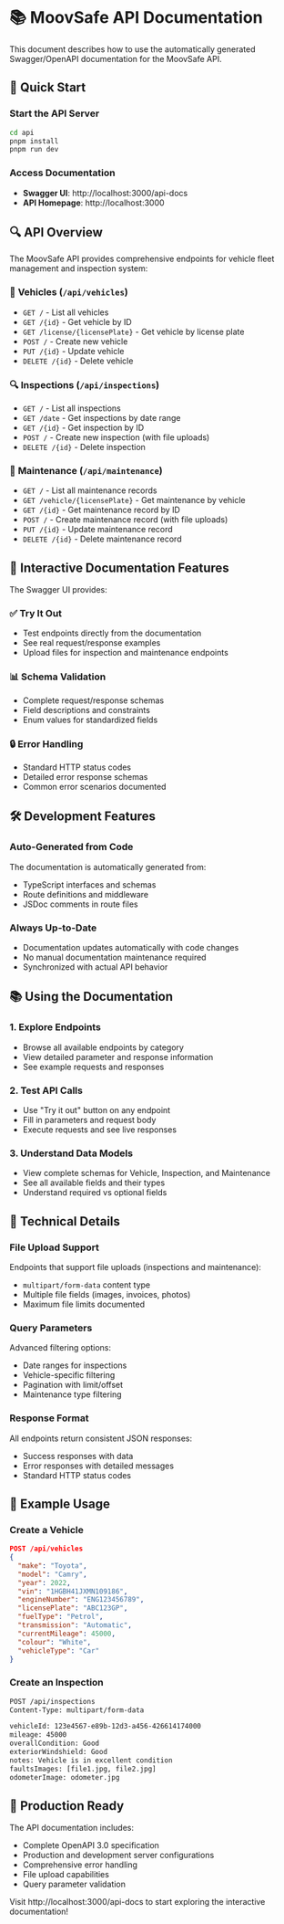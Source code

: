 # 📚 MoovSafe API Documentation

This document describes how to use the automatically generated Swagger/OpenAPI documentation for the MoovSafe API.

## 🚀 Quick Start

### Start the API Server
```bash
cd api
pnpm install
pnpm run dev
```

### Access Documentation
- **Swagger UI**: http://localhost:3000/api-docs
- **API Homepage**: http://localhost:3000

## 🔍 API Overview

The MoovSafe API provides comprehensive endpoints for vehicle fleet management and inspection system:

### 🚗 **Vehicles** (`/api/vehicles`)
- `GET /` - List all vehicles
- `GET /{id}` - Get vehicle by ID
- `GET /license/{licensePlate}` - Get vehicle by license plate
- `POST /` - Create new vehicle
- `PUT /{id}` - Update vehicle
- `DELETE /{id}` - Delete vehicle

### 🔍 **Inspections** (`/api/inspections`)
- `GET /` - List all inspections
- `GET /date` - Get inspections by date range
- `GET /{id}` - Get inspection by ID
- `POST /` - Create new inspection (with file uploads)
- `DELETE /{id}` - Delete inspection

### 🔧 **Maintenance** (`/api/maintenance`)
- `GET /` - List all maintenance records
- `GET /vehicle/{licensePlate}` - Get maintenance by vehicle
- `GET /{id}` - Get maintenance record by ID
- `POST /` - Create maintenance record (with file uploads)
- `PUT /{id}` - Update maintenance record
- `DELETE /{id}` - Delete maintenance record

## 📝 Interactive Documentation Features

The Swagger UI provides:

### ✅ **Try It Out**
- Test endpoints directly from the documentation
- See real request/response examples
- Upload files for inspection and maintenance endpoints

### 📊 **Schema Validation**
- Complete request/response schemas
- Field descriptions and constraints
- Enum values for standardized fields

### 🔒 **Error Handling**
- Standard HTTP status codes
- Detailed error response schemas
- Common error scenarios documented

## 🛠️ Development Features

### **Auto-Generated from Code**
The documentation is automatically generated from:
- TypeScript interfaces and schemas
- Route definitions and middleware
- JSDoc comments in route files

### **Always Up-to-Date**
- Documentation updates automatically with code changes
- No manual documentation maintenance required
- Synchronized with actual API behavior

## 📚 Using the Documentation

### **1. Explore Endpoints**
- Browse all available endpoints by category
- View detailed parameter and response information
- See example requests and responses

### **2. Test API Calls**
- Use "Try it out" button on any endpoint
- Fill in parameters and request body
- Execute requests and see live responses

### **3. Understand Data Models**
- View complete schemas for Vehicle, Inspection, and Maintenance
- See all available fields and their types
- Understand required vs optional fields

## 🔧 Technical Details

### **File Upload Support**
Endpoints that support file uploads (inspections and maintenance):
- `multipart/form-data` content type
- Multiple file fields (images, invoices, photos)
- Maximum file limits documented

### **Query Parameters**
Advanced filtering options:
- Date ranges for inspections
- Vehicle-specific filtering
- Pagination with limit/offset
- Maintenance type filtering

### **Response Format**
All endpoints return consistent JSON responses:
- Success responses with data
- Error responses with detailed messages
- Standard HTTP status codes

## 🎯 Example Usage

### Create a Vehicle
```json
POST /api/vehicles
{
  "make": "Toyota",
  "model": "Camry",
  "year": 2022,
  "vin": "1HGBH41JXMN109186",
  "engineNumber": "ENG123456789",
  "licensePlate": "ABC123GP",
  "fuelType": "Petrol",
  "transmission": "Automatic",
  "currentMileage": 45000,
  "colour": "White",
  "vehicleType": "Car"
}
```

### Create an Inspection
```bash
POST /api/inspections
Content-Type: multipart/form-data

vehicleId: 123e4567-e89b-12d3-a456-426614174000
mileage: 45000
overallCondition: Good
exteriorWindshield: Good
notes: Vehicle is in excellent condition
faultsImages: [file1.jpg, file2.jpg]
odometerImage: odometer.jpg
```

## 🚀 Production Ready

The API documentation includes:
- Complete OpenAPI 3.0 specification
- Production and development server configurations
- Comprehensive error handling
- File upload capabilities
- Query parameter validation

Visit http://localhost:3000/api-docs to start exploring the interactive documentation!
